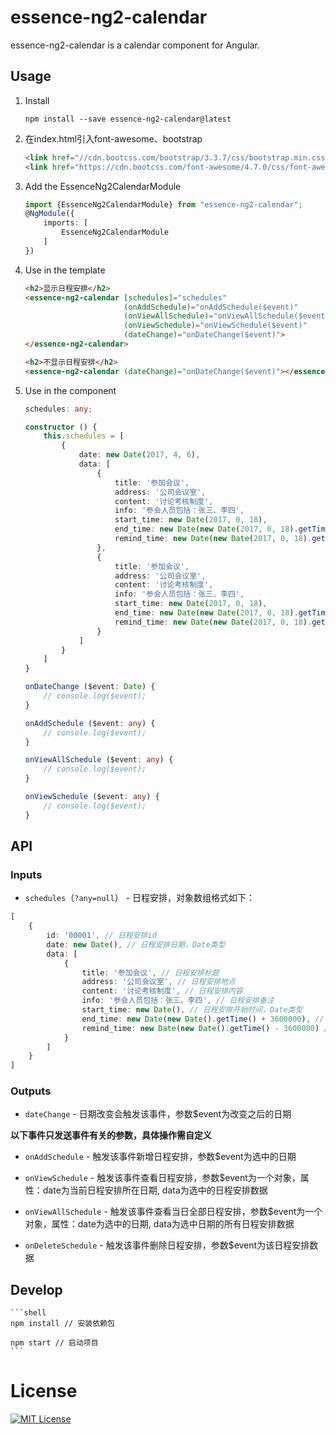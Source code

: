 # essence-ng2-calendar

essence-ng2-calendar is a calendar component for Angular.

## Usage

1. Install

	```shell
	npm install --save essence-ng2-calendar@latest
	```
	
2. 在index.html引入font-awesome、bootstrap

	```html
	<link href="//cdn.bootcss.com/bootstrap/3.3.7/css/bootstrap.min.css" rel="stylesheet">
	<link href="https://cdn.bootcss.com/font-awesome/4.7.0/css/font-awesome.min.css" rel="stylesheet">
	```

3. Add the EssenceNg2CalendarModule

	```typescript
	import {EssenceNg2CalendarModule} from "essence-ng2-calendar";
	@NgModule({
	    imports: [
	        EssenceNg2CalendarModule
	    ]
	})
	```

4. Use in the template

	```html
	<h2>显示日程安排</h2>
    <essence-ng2-calendar [schedules]="schedules"
                          (onAddSchedule)="onAddSchedule($event)"
                          (onViewAllSchedule)="onViewAllSchedule($event)"
                          (onViewSchedule)="onViewSchedule($event)"
                          (dateChange)="onDateChange($event)">
    </essence-ng2-calendar>
    
    <h2>不显示日程安排</h2>
    <essence-ng2-calendar (dateChange)="onDateChange($event)"></essence-ng2-calendar>
	```

5. Use in the component

	```typescript
	schedules: any;
    
    constructor () {
        this.schedules = [
            {
                date: new Date(2017, 4, 6),
                data: [
                    {
                        title: '参加会议',
                        address: '公司会议室',
                        content: '讨论考核制度',
                        info: '参会人员包括：张三、李四',
                        start_time: new Date(2017, 0, 18),
                        end_time: new Date(new Date(2017, 0, 18).getTime() + 3600000),
                        remind_time: new Date(new Date(2017, 0, 18).getTime() - 3600000)
                    },
                    {
                        title: '参加会议',
                        address: '公司会议室',
                        content: '讨论考核制度',
                        info: '参会人员包括：张三、李四',
                        start_time: new Date(2017, 0, 18),
                        end_time: new Date(new Date(2017, 0, 18).getTime() + 3600000),
                        remind_time: new Date(new Date(2017, 0, 18).getTime() - 3600000)
                    }
                ]
            }
        ]
    }

    onDateChange ($event: Date) {
        // console.log($event);
    }

    onAddSchedule ($event: any) {
        // console.log($event);
    }

    onViewAllSchedule ($event: any) {
        // console.log($event);
    }

    onViewSchedule ($event: any) {
        // console.log($event);
    }
	```

## API

### Inputs

- `schedules`（`?any=null`） - 日程安排，对象数组格式如下：
```typescript
[
    {
        id: '00001', // 日程安排id
        date: new Date(), // 日程安排日期，Date类型
        data: [
            {
                title: '参加会议', // 日程安排标题
                address: '公司会议室', // 日程安排地点
                content: '讨论考核制度', // 日程安排内容
                info: '参会人员包括：张三、李四', // 日程安排备注
                start_time: new Date(), // 日程安排开始时间，Date类型
                end_time: new Date(new Date().getTime() + 3600000), // 日程安排结束时间，Date类型
                remind_time: new Date(new Date().getTime() - 3600000) // 日程安排提醒时间，Date类型
            }
        ]
    }
]
```

### Outputs

- `dateChange` - 日期改变会触发该事件，参数$event为改变之后的日期

**以下事件只发送事件有关的参数，具体操作需自定义**

- `onAddSchedule` - 触发该事件新增日程安排，参数$event为选中的日期

- `onViewSchedule` - 触发该事件查看日程安排，参数$event为一个对象，属性：date为当前日程安排所在日期, data为选中的日程安排数据

- `onViewAllSchedule` - 触发该事件查看当日全部日程安排，参数$event为一个对象，属性：date为选中的日期, data为选中日期的所有日程安排数据

- `onDeleteSchedule` - 触发该事件删除日程安排，参数$event为该日程安排数据

## Develop

	```shell
	npm install // 安装依赖包
	
	npm start // 启动项目
	```

# License

[![MIT License](https://img.shields.io/badge/license-MIT-blue.svg?style=flat)](/LICENSE)
